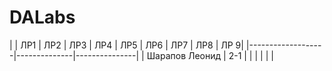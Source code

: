# DALabs
|                   | ЛР1      |   ЛР2      |   ЛР3 | ЛР4 | ЛР5 | ЛР6 | ЛР7 | ЛР8 | ЛР 9|
|-------------------|--------------|---------------|
|  Шарапов Леонид   | 2-1      |               |
| |              |               |
